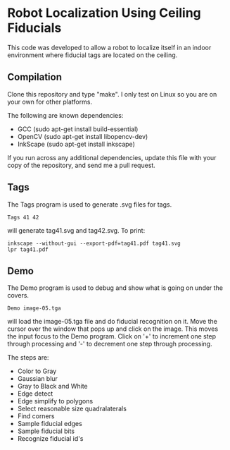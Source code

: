 # Robot Localization Using Ceiling Fiducials

This code was developed to allow a robot to localize
itself in an indoor environment where fiducial tags
are located on the ceiling.

## Compilation

Clone this repository and type "make".  I only test on Linux
so you are on your own for other platforms.

The following are known dependencies:

* GCC (sudo apt-get install build-essential)
* OpenCV (sudo apt-get install libopencv-dev)
* InkScape (sudo apt-get install inkscape)

If you run across any additional dependencies, update this file
with your copy of the repository, and send me a pull request.

## Tags

The Tags program is used to generate .svg files for tags.

    Tags 41 42

will generate tag41.svg and tag42.svg.  To print:

    inkscape --without-gui --export-pdf=tag41.pdf tag41.svg
    lpr tag41.pdf

## Demo

The Demo program is used to debug and show what is going
on under the covers.

    Demo image-05.tga

will load the image-05.tga file and do fiducial recognition
on it.  Move the cursor over the window that pops up and
click on the image.  This moves the input focus to the Demo
program.  Click on '+' to increment one step through processing
and '-' to decrement one step through processing.

The steps are:

* Color to Gray
* Gaussian blur
* Gray to Black and White
* Edge detect
* Edge simplify to polygons
* Select reasonable size quadralaterals
* Find corners
* Sample fiducial edges
* Sample fiducial bits
* Recognize fiducial id's

